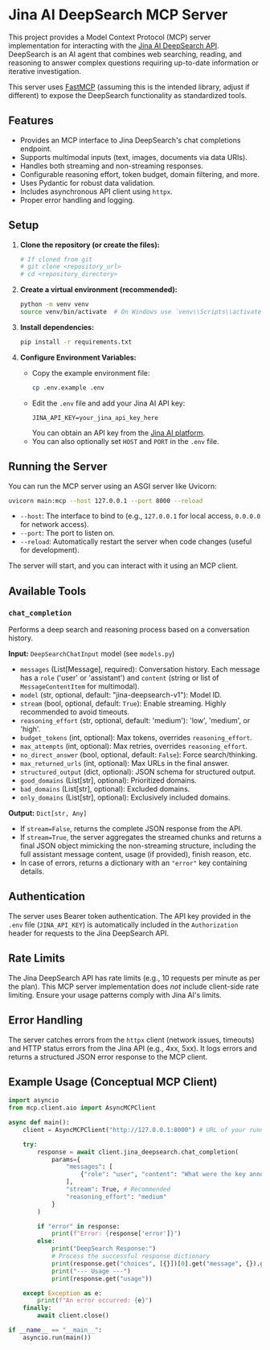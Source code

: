 # Jina AI DeepSearch MCP Server

This project provides a Model Context Protocol (MCP) server implementation for interacting with the [Jina AI DeepSearch API](https://jina.ai/deepsearch/). DeepSearch is an AI agent that combines web searching, reading, and reasoning to answer complex questions requiring up-to-date information or iterative investigation.

This server uses [FastMCP](https://github.com/datasette/fastmcp) (assuming this is the intended library, adjust if different) to expose the DeepSearch functionality as standardized tools.

## Features

*   Provides an MCP interface to Jina DeepSearch's chat completions endpoint.
*   Supports multimodal inputs (text, images, documents via data URIs).
*   Handles both streaming and non-streaming responses.
*   Configurable reasoning effort, token budget, domain filtering, and more.
*   Uses Pydantic for robust data validation.
*   Includes asynchronous API client using `httpx`.
*   Proper error handling and logging.

## Setup

1.  **Clone the repository (or create the files):**
    ```bash
    # If cloned from git
    # git clone <repository_url>
    # cd <repository_directory>
    ```

2.  **Create a virtual environment (recommended):**
    ```bash
    python -m venv venv
    source venv/bin/activate  # On Windows use `venv\\Scripts\\activate`
    ```

3.  **Install dependencies:**
    ```bash
    pip install -r requirements.txt
    ```

4.  **Configure Environment Variables:**
    *   Copy the example environment file:
        ```bash
        cp .env.example .env
        ```
    *   Edit the `.env` file and add your Jina AI API key:
        ```dotenv
        JINA_API_KEY=your_jina_api_key_here
        ```
        You can obtain an API key from the [Jina AI platform](https://jina.ai/).
    *   You can also optionally set `HOST` and `PORT` in the `.env` file.

## Running the Server

You can run the MCP server using an ASGI server like Uvicorn:

```bash
uvicorn main:mcp --host 127.0.0.1 --port 8000 --reload
```

*   `--host`: The interface to bind to (e.g., `127.0.0.1` for local access, `0.0.0.0` for network access).
*   `--port`: The port to listen on.
*   `--reload`: Automatically restart the server when code changes (useful for development).

The server will start, and you can interact with it using an MCP client.

## Available Tools

### `chat_completion`

Performs a deep search and reasoning process based on a conversation history.

**Input:** `DeepSearchChatInput` model (see `models.py`)

*   `messages` (List[Message], required): Conversation history. Each message has a `role` ('user' or 'assistant') and `content` (string or list of `MessageContentItem` for multimodal).
*   `model` (str, optional, default: "jina-deepsearch-v1"): Model ID.
*   `stream` (bool, optional, default: `True`): Enable streaming. Highly recommended to avoid timeouts.
*   `reasoning_effort` (str, optional, default: 'medium'): 'low', 'medium', or 'high'.
*   `budget_tokens` (int, optional): Max tokens, overrides `reasoning_effort`.
*   `max_attempts` (int, optional): Max retries, overrides `reasoning_effort`.
*   `no_direct_answer` (bool, optional, default: `False`): Force search/thinking.
*   `max_returned_urls` (int, optional): Max URLs in the final answer.
*   `structured_output` (dict, optional): JSON schema for structured output.
*   `good_domains` (List[str], optional): Prioritized domains.
*   `bad_domains` (List[str], optional): Excluded domains.
*   `only_domains` (List[str], optional): Exclusively included domains.

**Output:** `Dict[str, Any]`

*   If `stream=False`, returns the complete JSON response from the API.
*   If `stream=True`, the server aggregates the streamed chunks and returns a final JSON object mimicking the non-streaming structure, including the full assistant message content, usage (if provided), finish reason, etc.
*   In case of errors, returns a dictionary with an `"error"` key containing details.

## Authentication

The server uses Bearer token authentication. The API key provided in the `.env` file (`JINA_API_KEY`) is automatically included in the `Authorization` header for requests to the Jina DeepSearch API.

## Rate Limits

The Jina DeepSearch API has rate limits (e.g., 10 requests per minute as per the plan). This MCP server implementation does *not* include client-side rate limiting. Ensure your usage patterns comply with Jina AI's limits.

## Error Handling

The server catches errors from the `httpx` client (network issues, timeouts) and HTTP status errors from the Jina API (e.g., 4xx, 5xx). It logs errors and returns a structured JSON error response to the MCP client.

## Example Usage (Conceptual MCP Client)

```python
import asyncio
from mcp.client.aio import AsyncMCPClient

async def main():
    client = AsyncMCPClient("http://127.0.0.1:8000") # URL of your running MCP server

    try:
        response = await client.jina_deepsearch.chat_completion(
            params={
                "messages": [
                    {"role": "user", "content": "What were the key announcements from Apple's latest WWDC?"}
                ],
                "stream": True, # Recommended
                "reasoning_effort": "medium"
            }
        )

        if "error" in response:
            print(f"Error: {response['error']}")
        else:
            print("DeepSearch Response:")
            # Process the successful response dictionary
            print(response.get("choices", [{}])[0].get("message", {}).get("content"))
            print("--- Usage ---")
            print(response.get("usage"))

    except Exception as e:
        print(f"An error occurred: {e}")
    finally:
        await client.close()

if __name__ == "__main__":
    asyncio.run(main())
```
